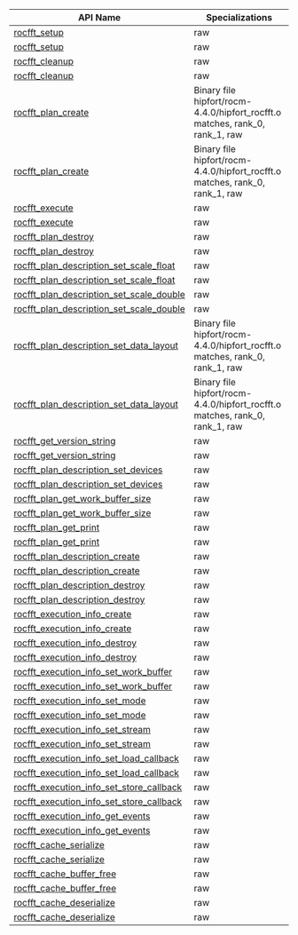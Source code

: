 API Name | Specializations
---------------|---------
[rocfft_setup](https://rocmsoftwareplatform.github.io/hipfort/interfacehipfort__rocfft_1_1rocfft__setup.html "Interface documentation") | raw
[rocfft_setup](https://rocmsoftwareplatform.github.io/hipfort/interfacehipfort__rocfft_1_1rocfft__setup.html "Interface documentation") | raw
[rocfft_cleanup](https://rocmsoftwareplatform.github.io/hipfort/interfacehipfort__rocfft_1_1rocfft__cleanup.html "Interface documentation") | raw
[rocfft_cleanup](https://rocmsoftwareplatform.github.io/hipfort/interfacehipfort__rocfft_1_1rocfft__cleanup.html "Interface documentation") | raw
[rocfft_plan_create](https://rocmsoftwareplatform.github.io/hipfort/interfacehipfort__rocfft_1_1rocfft__plan__create.html "Interface documentation") | Binary file hipfort/rocm-4.4.0/hipfort_rocfft.o matches, rank_0, rank_1, raw
[rocfft_plan_create](https://rocmsoftwareplatform.github.io/hipfort/interfacehipfort__rocfft_1_1rocfft__plan__create.html "Interface documentation") | Binary file hipfort/rocm-4.4.0/hipfort_rocfft.o matches, rank_0, rank_1, raw
[rocfft_execute](https://rocmsoftwareplatform.github.io/hipfort/interfacehipfort__rocfft_1_1rocfft__execute.html "Interface documentation") | raw
[rocfft_execute](https://rocmsoftwareplatform.github.io/hipfort/interfacehipfort__rocfft_1_1rocfft__execute.html "Interface documentation") | raw
[rocfft_plan_destroy](https://rocmsoftwareplatform.github.io/hipfort/interfacehipfort__rocfft_1_1rocfft__plan__destroy.html "Interface documentation") | raw
[rocfft_plan_destroy](https://rocmsoftwareplatform.github.io/hipfort/interfacehipfort__rocfft_1_1rocfft__plan__destroy.html "Interface documentation") | raw
[rocfft_plan_description_set_scale_float](https://rocmsoftwareplatform.github.io/hipfort/interfacehipfort__rocfft_1_1rocfft__plan__description__set__scale__float.html "Interface documentation") | raw
[rocfft_plan_description_set_scale_float](https://rocmsoftwareplatform.github.io/hipfort/interfacehipfort__rocfft_1_1rocfft__plan__description__set__scale__float.html "Interface documentation") | raw
[rocfft_plan_description_set_scale_double](https://rocmsoftwareplatform.github.io/hipfort/interfacehipfort__rocfft_1_1rocfft__plan__description__set__scale__double.html "Interface documentation") | raw
[rocfft_plan_description_set_scale_double](https://rocmsoftwareplatform.github.io/hipfort/interfacehipfort__rocfft_1_1rocfft__plan__description__set__scale__double.html "Interface documentation") | raw
[rocfft_plan_description_set_data_layout](https://rocmsoftwareplatform.github.io/hipfort/interfacehipfort__rocfft_1_1rocfft__plan__description__set__data__layout.html "Interface documentation") | Binary file hipfort/rocm-4.4.0/hipfort_rocfft.o matches, rank_0, rank_1, raw
[rocfft_plan_description_set_data_layout](https://rocmsoftwareplatform.github.io/hipfort/interfacehipfort__rocfft_1_1rocfft__plan__description__set__data__layout.html "Interface documentation") | Binary file hipfort/rocm-4.4.0/hipfort_rocfft.o matches, rank_0, rank_1, raw
[rocfft_get_version_string](https://rocmsoftwareplatform.github.io/hipfort/interfacehipfort__rocfft_1_1rocfft__get__version__string.html "Interface documentation") | raw
[rocfft_get_version_string](https://rocmsoftwareplatform.github.io/hipfort/interfacehipfort__rocfft_1_1rocfft__get__version__string.html "Interface documentation") | raw
[rocfft_plan_description_set_devices](https://rocmsoftwareplatform.github.io/hipfort/interfacehipfort__rocfft_1_1rocfft__plan__description__set__devices.html "Interface documentation") | raw
[rocfft_plan_description_set_devices](https://rocmsoftwareplatform.github.io/hipfort/interfacehipfort__rocfft_1_1rocfft__plan__description__set__devices.html "Interface documentation") | raw
[rocfft_plan_get_work_buffer_size](https://rocmsoftwareplatform.github.io/hipfort/interfacehipfort__rocfft_1_1rocfft__plan__get__work__buffer__size.html "Interface documentation") | raw
[rocfft_plan_get_work_buffer_size](https://rocmsoftwareplatform.github.io/hipfort/interfacehipfort__rocfft_1_1rocfft__plan__get__work__buffer__size.html "Interface documentation") | raw
[rocfft_plan_get_print](https://rocmsoftwareplatform.github.io/hipfort/interfacehipfort__rocfft_1_1rocfft__plan__get__print.html "Interface documentation") | raw
[rocfft_plan_get_print](https://rocmsoftwareplatform.github.io/hipfort/interfacehipfort__rocfft_1_1rocfft__plan__get__print.html "Interface documentation") | raw
[rocfft_plan_description_create](https://rocmsoftwareplatform.github.io/hipfort/interfacehipfort__rocfft_1_1rocfft__plan__description__create.html "Interface documentation") | raw
[rocfft_plan_description_create](https://rocmsoftwareplatform.github.io/hipfort/interfacehipfort__rocfft_1_1rocfft__plan__description__create.html "Interface documentation") | raw
[rocfft_plan_description_destroy](https://rocmsoftwareplatform.github.io/hipfort/interfacehipfort__rocfft_1_1rocfft__plan__description__destroy.html "Interface documentation") | raw
[rocfft_plan_description_destroy](https://rocmsoftwareplatform.github.io/hipfort/interfacehipfort__rocfft_1_1rocfft__plan__description__destroy.html "Interface documentation") | raw
[rocfft_execution_info_create](https://rocmsoftwareplatform.github.io/hipfort/interfacehipfort__rocfft_1_1rocfft__execution__info__create.html "Interface documentation") | raw
[rocfft_execution_info_create](https://rocmsoftwareplatform.github.io/hipfort/interfacehipfort__rocfft_1_1rocfft__execution__info__create.html "Interface documentation") | raw
[rocfft_execution_info_destroy](https://rocmsoftwareplatform.github.io/hipfort/interfacehipfort__rocfft_1_1rocfft__execution__info__destroy.html "Interface documentation") | raw
[rocfft_execution_info_destroy](https://rocmsoftwareplatform.github.io/hipfort/interfacehipfort__rocfft_1_1rocfft__execution__info__destroy.html "Interface documentation") | raw
[rocfft_execution_info_set_work_buffer](https://rocmsoftwareplatform.github.io/hipfort/interfacehipfort__rocfft_1_1rocfft__execution__info__set__work__buffer.html "Interface documentation") | raw
[rocfft_execution_info_set_work_buffer](https://rocmsoftwareplatform.github.io/hipfort/interfacehipfort__rocfft_1_1rocfft__execution__info__set__work__buffer.html "Interface documentation") | raw
[rocfft_execution_info_set_mode](https://rocmsoftwareplatform.github.io/hipfort/interfacehipfort__rocfft_1_1rocfft__execution__info__set__mode.html "Interface documentation") | raw
[rocfft_execution_info_set_mode](https://rocmsoftwareplatform.github.io/hipfort/interfacehipfort__rocfft_1_1rocfft__execution__info__set__mode.html "Interface documentation") | raw
[rocfft_execution_info_set_stream](https://rocmsoftwareplatform.github.io/hipfort/interfacehipfort__rocfft_1_1rocfft__execution__info__set__stream.html "Interface documentation") | raw
[rocfft_execution_info_set_stream](https://rocmsoftwareplatform.github.io/hipfort/interfacehipfort__rocfft_1_1rocfft__execution__info__set__stream.html "Interface documentation") | raw
[rocfft_execution_info_set_load_callback](https://rocmsoftwareplatform.github.io/hipfort/interfacehipfort__rocfft_1_1rocfft__execution__info__set__load__callback.html "Interface documentation") | raw
[rocfft_execution_info_set_load_callback](https://rocmsoftwareplatform.github.io/hipfort/interfacehipfort__rocfft_1_1rocfft__execution__info__set__load__callback.html "Interface documentation") | raw
[rocfft_execution_info_set_store_callback](https://rocmsoftwareplatform.github.io/hipfort/interfacehipfort__rocfft_1_1rocfft__execution__info__set__store__callback.html "Interface documentation") | raw
[rocfft_execution_info_set_store_callback](https://rocmsoftwareplatform.github.io/hipfort/interfacehipfort__rocfft_1_1rocfft__execution__info__set__store__callback.html "Interface documentation") | raw
[rocfft_execution_info_get_events](https://rocmsoftwareplatform.github.io/hipfort/interfacehipfort__rocfft_1_1rocfft__execution__info__get__events.html "Interface documentation") | raw
[rocfft_execution_info_get_events](https://rocmsoftwareplatform.github.io/hipfort/interfacehipfort__rocfft_1_1rocfft__execution__info__get__events.html "Interface documentation") | raw
[rocfft_cache_serialize](https://rocmsoftwareplatform.github.io/hipfort/interfacehipfort__rocfft_1_1rocfft__cache__serialize.html "Interface documentation") | raw
[rocfft_cache_serialize](https://rocmsoftwareplatform.github.io/hipfort/interfacehipfort__rocfft_1_1rocfft__cache__serialize.html "Interface documentation") | raw
[rocfft_cache_buffer_free](https://rocmsoftwareplatform.github.io/hipfort/interfacehipfort__rocfft_1_1rocfft__cache__buffer__free.html "Interface documentation") | raw
[rocfft_cache_buffer_free](https://rocmsoftwareplatform.github.io/hipfort/interfacehipfort__rocfft_1_1rocfft__cache__buffer__free.html "Interface documentation") | raw
[rocfft_cache_deserialize](https://rocmsoftwareplatform.github.io/hipfort/interfacehipfort__rocfft_1_1rocfft__cache__deserialize.html "Interface documentation") | raw
[rocfft_cache_deserialize](https://rocmsoftwareplatform.github.io/hipfort/interfacehipfort__rocfft_1_1rocfft__cache__deserialize.html "Interface documentation") | raw